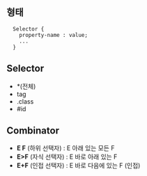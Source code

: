 ## 형태
```
  Selector { 
    property-name : value; 
    ... 
  } 
```

## Selector 
  - *(전체)  
  - tag  
  - .class  
  - #id  
  
## Combinator
  - __E F__ (하위 선택자) : E 아래 있는 모든 F
  - __E>F__ (자식 선택자) : E 바로 아래 있는 F
  - __E+F__ (인접 선택자) : E 바로 다음에 있는 F (인접)
  
